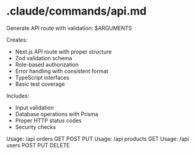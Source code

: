 # .claude/commands/api.md

Generate API route with validation: $ARGUMENTS

Creates:

- Next.js API route with proper structure
- Zod validation schema
- Role-based authorization
- Error handling with consistent format
- TypeScript interfaces
- Basic test coverage

Includes:

- Input validation
- Database operations with Prisma
- Proper HTTP status codes
- Security checks

Usage: /api orders GET POST PUT
Usage: /api products GET
Usage: /api users POST PUT DELETE
